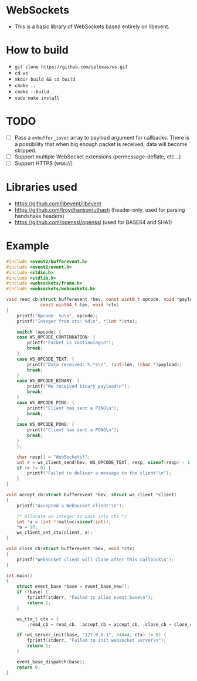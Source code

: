 # WebSockets
- This is a basic library of WebSockets based entirely on libevent.
# How to build
- `git clone https://github.com/splexas/ws.git`
- `cd ws`
- `mkdir build && cd build`
- `cmake ..`
- `cmake --build .`
- `sudo make install`
# TODO
- [ ] Pass a `evbuffer_iovec` array to payload argument for callbacks. There is a possibility that when big enough packet is received, data will become stripped.
- [ ] Support multiple WebSocket extensions (permessage-deflate, etc...)
- [ ] Support HTTPS (wss://)
# Libraries used
- https://github.com/libevent/libevent
- https://github.com/troydhanson/uthash (header-only, used for parsing handshake headers)
- https://github.com/openssl/openssl (used for BASE64 and SHA1)
# Example
```c
#include <event2/bufferevent.h>
#include <event2/event.h>
#include <stdio.h>
#include <stdlib.h>
#include <websockets/frame.h>
#include <websockets/websockets.h>

void read_cb(struct bufferevent *bev, const uint8_t opcode, void *payload,
             const uint64_t len, void *ctx)
{
    printf("Opcode: %u\n", opcode);
    printf("Integer from ctx: %d\n", *(int *)ctx);

    switch (opcode) {
    case WS_OPCODE_CONTINUATION: {
        printf("Packet is continuing\n");
        break;
    }
    case WS_OPCODE_TEXT: {
        printf("Data received: %.*s\n", (int)len, (char *)payload);
        break;
    }
    case WS_OPCODE_BINARY: {
        printf("We received binary payload\n");
        break;
    }
    case WS_OPCODE_PING: {
        printf("Client has sent a PING\n");
        break;
    }
    case WS_OPCODE_PONG: {
        printf("Client has sent a PONG\n");
        break;
    }
    };

    char resp[] = "WebSockets!";
    int r = ws_client_send(bev, WS_OPCODE_TEXT, resp, sizeof(resp) - 1);
    if (r != 0) {
        printf("Failed to deliver a message to the client!\n");
    }
}

void accept_cb(struct bufferevent *bev, struct ws_client *client)
{
    printf("Accepted a WebSocket client!\n");

    /* Allocate an integer to pass into ctx */
    int *a = (int *)malloc(sizeof(int));
    *a = 10;
    ws_client_set_ctx(client, a);
}

void close_cb(struct bufferevent *bev, void *ctx)
{
    printf("WebSocket client will close after this callback\n");
}

int main()
{
    struct event_base *base = event_base_new();
    if (!base) {
        fprintf(stderr, "Failed to alloc event_base\n");
        return 1;
    }

    ws_ctx_t ctx = {
        .read_cb = read_cb, .accept_cb = accept_cb, .close_cb = close_cb};

    if (ws_server_init(base, "127.0.0.1", 44444, ctx) != 0) {
        fprintf(stderr, "Failed to init websocket server\n");
        return 1;
    }

    event_base_dispatch(base);
    return 0;
}
```
